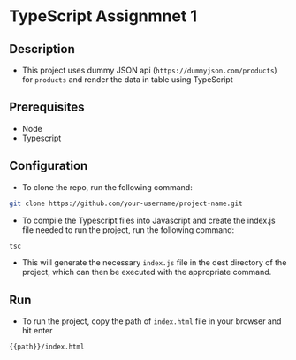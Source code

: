 # TypeScript Assignmnet 1

## Description
- This project uses dummy JSON api (`https://dummyjson.com/products`) for `products` and render the data in table using TypeScript

## Prerequisites

- Node
- Typescript

## Configuration

- To clone the repo, run the following command:

```bash
git clone https://github.com/your-username/project-name.git
```

- To compile the Typescript files into Javascript and create the index.js file needed to run the project, run the following command:

```bash
tsc
```

- This will generate the necessary `index.js` file in the dest directory of the project, which can then be executed with the appropriate command.

## Run

- To run the project, copy the path of `index.html` file in your browser and hit enter

```bash
{{path}}/index.html
```
